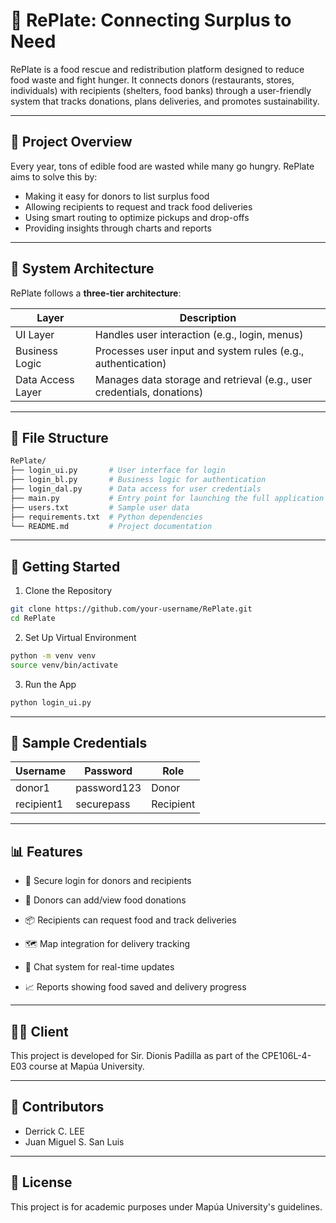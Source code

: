 # 🥫 RePlate: Connecting Surplus to Need

RePlate is a food rescue and redistribution platform designed to reduce food waste and fight hunger. It connects donors (restaurants, stores, individuals) with recipients (shelters, food banks) through a user-friendly system that tracks donations, plans deliveries, and promotes sustainability.

---

## 📌 Project Overview

Every year, tons of edible food are wasted while many go hungry. RePlate aims to solve this by:

- Making it easy for donors to list surplus food
- Allowing recipients to request and track food deliveries
- Using smart routing to optimize pickups and drop-offs
- Providing insights through charts and reports

---

## 🧱 System Architecture

RePlate follows a **three-tier architecture**:

| Layer              | Description                                                                 |
|-------------------|-----------------------------------------------------------------------------|
| UI Layer           | Handles user interaction (e.g., login, menus)                              |
| Business Logic     | Processes user input and system rules (e.g., authentication)               |
| Data Access Layer  | Manages data storage and retrieval (e.g., user credentials, donations)     |

---

## 📂 File Structure

```bash
RePlate/
├── login_ui.py       # User interface for login
├── login_bl.py       # Business logic for authentication
├── login_dal.py      # Data access for user credentials
├── main.py           # Entry point for launching the full application
├── users.txt         # Sample user data
├── requirements.txt  # Python dependencies
└── README.md         # Project documentation
```

---

## 🚀 Getting Started

1. Clone the Repository
```bash
git clone https://github.com/your-username/RePlate.git
cd RePlate
```

2. Set Up Virtual Environment
```bash
python -m venv venv
source venv/bin/activate
```

3. Run the App
```bash
python login_ui.py
```

---

## 🧪 Sample Credentials

| Username     | Password     | Role       |
|--------------|--------------|------------|
| donor1       | password123  | Donor      |
| recipient1   | securepass   | Recipient  |

---

## 📊 Features

- 🔐 Secure login for donors and recipients

- 📝 Donors can add/view food donations

- 📦 Recipients can request food and track deliveries

- 🗺️ Map integration for delivery tracking

- 💬 Chat system for real-time updates

- 📈 Reports showing food saved and delivery progress

---

## 👨‍🏫 Client
This project is developed for Sir. Dionis Padilla as part of the CPE106L-4-E03 course at Mapúa University.

---

## 👥 Contributors
- Derrick C. LEE
- Juan Miguel S. San Luis

---

## 📃 License
This project is for academic purposes under Mapúa University's guidelines.
